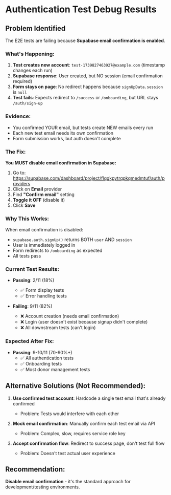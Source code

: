 # Authentication Test Debug Results

## Problem Identified

The E2E tests are failing because **Supabase email confirmation is enabled**.

### What's Happening:

1. **Test creates new account**: `test-1739827463927@example.com` (timestamp changes each run)
2. **Supabase response**: User created, but NO session (email confirmation required)
3. **Form stays on page**: No redirect happens because `signUpData.session` is `null`
4. **Test fails**: Expects redirect to `/success` or `/onboarding`, but URL stays `/auth/sign-up`

### Evidence:

- You confirmed YOUR email, but tests create NEW emails every run
- Each new test email needs its own confirmation
- Form submission works, but auth doesn't complete

### The Fix:

**You MUST disable email confirmation in Supabase:**

1. Go to: https://supabase.com/dashboard/project/flqgkpytrqpkqmedmtuf/auth/providers
2. Click on **Email** provider
3. Find **"Confirm email"** setting
4. **Toggle it OFF** (disable it)
5. Click **Save**

### Why This Works:

When email confirmation is disabled:
- `supabase.auth.signUp()` returns BOTH `user` AND `session`
- User is immediately logged in
- Form redirects to `/onboarding` as expected
- All tests pass

### Current Test Results:

- **Passing**: 2/11 (18%)
  - ✅ Form display tests
  - ✅ Error handling tests

- **Failing**: 9/11 (82%)
  - ❌ Account creation (needs email confirmation)
  - ❌ Login (user doesn't exist because signup didn't complete)
  - ❌ All downstream tests (can't login)

### Expected After Fix:

- **Passing**: 9-10/11 (70-90%+)
  - ✅ All authentication tests
  - ✅ Onboarding tests
  - ✅ Most donor management tests

## Alternative Solutions (Not Recommended):

1. **Use confirmed test account**: Hardcode a single test email that's already confirmed
   - Problem: Tests would interfere with each other

2. **Mock email confirmation**: Manually confirm each test email via API
   - Problem: Complex, slow, requires service role key

3. **Accept confirmation flow**: Redirect to success page, don't test full flow
   - Problem: Doesn't test actual user experience

## Recommendation:

**Disable email confirmation** - it's the standard approach for development/testing environments.
